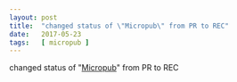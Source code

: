 ```yaml
---
layout: post
title:  "changed status of \"Micropub\" from PR to REC"
date:   2017-05-23
tags:   [ micropub ]
---
```


changed status of "[Micropub](/spec/micropub)" from PR to REC


